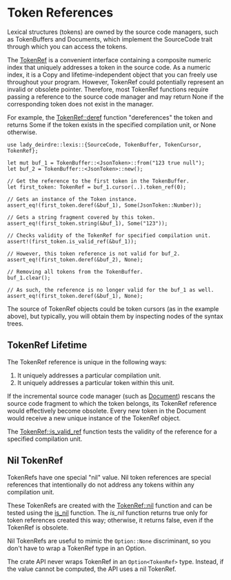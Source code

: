 <!------------------------------------------------------------------------------
  This file is part of "Lady Deirdre", a compiler front-end foundation
  technology.

  This work is proprietary software with source-available code.

  To copy, use, distribute, or contribute to this work, you must agree to
  the terms of the General License Agreement:

  https://github.com/Eliah-Lakhin/lady-deirdre/blob/master/EULA.md

  The agreement grants a Basic Commercial License, allowing you to use
  this work in non-commercial and limited commercial products with a total
  gross revenue cap. To remove this commercial limit for one of your
  products, you must acquire a Full Commercial License.

  If you contribute to the source code, documentation, or related materials,
  you must grant me an exclusive license to these contributions.
  Contributions are governed by the "Contributions" section of the General
  License Agreement.

  Copying the work in parts is strictly forbidden, except as permitted
  under the General License Agreement.

  If you do not or cannot agree to the terms of this Agreement,
  do not use this work.

  This work is provided "as is", without any warranties, express or implied,
  except where such disclaimers are legally invalid.

  Copyright (c) 2024 Ilya Lakhin (Илья Александрович Лахин).
  All rights reserved.
------------------------------------------------------------------------------->

# Token References

Lexical structures (tokens) are owned by the source code managers, such as
TokenBuffers and Documents, which implement the SourceCode trait through which
you can access the tokens.

The [TokenRef](https://docs.rs/lady-deirdre/2.0.1/lady_deirdre/lexis/struct.TokenRef.html)
is a convenient interface containing a composite numeric index that uniquely
addresses a token in the source code. As a numeric index, it is a Copy and
lifetime-independent object that you can freely use throughout your program.
However, TokenRef could potentially represent an invalid or obsolete pointer.
Therefore, most TokenRef functions require passing a reference to the source
code manager and may return None if the corresponding token does not exist in
the manager.

For example,
the [TokenRef::deref](https://docs.rs/lady-deirdre/2.0.1/lady_deirdre/lexis/struct.TokenRef.html#method.deref)
function "dereferences" the token and returns Some if the token exists in the
specified compilation unit, or None otherwise.

```rust,noplayground
use lady_deirdre::lexis::{SourceCode, TokenBuffer, TokenCursor, TokenRef};

let mut buf_1 = TokenBuffer::<JsonToken>::from("123 true null");
let buf_2 = TokenBuffer::<JsonToken>::new();

// Get the reference to the first token in the TokenBuffer.
let first_token: TokenRef = buf_1.cursor(..).token_ref(0);

// Gets an instance of the Token instance.
assert_eq!(first_token.deref(&buf_1), Some(JsonToken::Number));

// Gets a string fragment covered by this token.
assert_eq!(first_token.string(&buf_1), Some("123"));

// Checks validity of the TokenRef for specified compilation unit.
assert!(first_token.is_valid_ref(&buf_1));

// However, this token reference is not valid for buf_2.
assert_eq!(first_token.deref(&buf_2), None);

// Removing all tokens from the TokenBuffer.
buf_1.clear();

// As such, the reference is no longer valid for the buf_1 as well.
assert_eq!(first_token.deref(&buf_1), None);
```

The source of TokenRef objects could be token cursors (as in the example above),
but typically, you will obtain them by inspecting nodes of the syntax trees.

## TokenRef Lifetime

The TokenRef reference is unique in the following ways:

1. It uniquely addresses a particular compilation unit.
2. It uniquely addresses a particular token within this unit.

If the incremental source code manager (such
as [Document](https://docs.rs/lady-deirdre/2.0.1/lady_deirdre/units/enum.Document.html))
rescans the source code fragment to which the token belongs, its TokenRef
reference would effectively become obsolete. Every new token in the Document
would receive a new unique instance of the TokenRef object.

The [TokenRef::is_valid_ref](https://docs.rs/lady-deirdre/2.0.1/lady_deirdre/lexis/struct.TokenRef.html#method.is_valid_ref)
function tests the validity of the reference for a specified compilation unit.

## Nil TokenRef

TokenRefs have one special "nil" value. Nil token references are special
references that intentionally do not address any tokens within any compilation
unit.

These TokenRefs are created with
the [TokenRef::nil](https://docs.rs/lady-deirdre/2.0.1/lady_deirdre/lexis/struct.TokenRef.html#method.nil)
function and can be tested using
the [is_nil](https://docs.rs/lady-deirdre/2.0.1/lady_deirdre/syntax/trait.PolyRef.html#tymethod.is_nil)
function. The *is_nil* function returns true only for token references created
this way; otherwise, it returns false, even if the TokenRef is obsolete.

Nil TokenRefs are useful to mimic the `Option::None` discriminant, so you don't
have to wrap a TokenRef type in an Option.

The crate API never wraps TokenRef in an `Option<TokenRef>` type. Instead, if
the value cannot be computed, the API uses a nil TokenRef.
